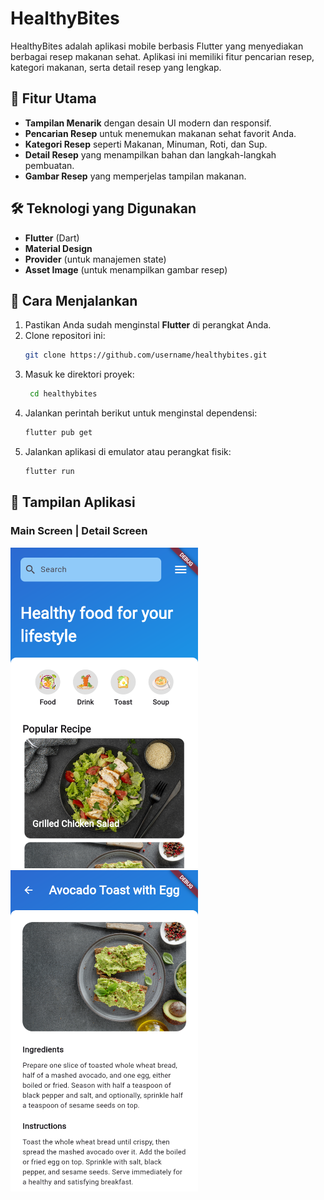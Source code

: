 # HealthyBites

HealthyBites adalah aplikasi mobile berbasis Flutter yang menyediakan berbagai resep makanan sehat. Aplikasi ini memiliki fitur pencarian resep, kategori makanan, serta detail resep yang lengkap.

## 📌 Fitur Utama

- **Tampilan Menarik** dengan desain UI modern dan responsif.
- **Pencarian Resep** untuk menemukan makanan sehat favorit Anda.
- **Kategori Resep** seperti Makanan, Minuman, Roti, dan Sup.
- **Detail Resep** yang menampilkan bahan dan langkah-langkah pembuatan.
- **Gambar Resep** yang memperjelas tampilan makanan.

## 🛠️ Teknologi yang Digunakan

- **Flutter** (Dart)
- **Material Design**
- **Provider** (untuk manajemen state)
- **Asset Image** (untuk menampilkan gambar resep)

## 🚀 Cara Menjalankan

1. Pastikan Anda sudah menginstal **Flutter** di perangkat Anda.
2. Clone repositori ini:
   ```bash
   git clone https://github.com/username/healthybites.git
   ```
3. Masuk ke direktori proyek:
   ```bash
    cd healthybites
   ```
4. Jalankan perintah berikut untuk menginstal dependensi:
   ```bash
   flutter pub get
   ```
5. Jalankan aplikasi di emulator atau perangkat fisik:
   ```bash
   flutter run
   ```

## 📱 Tampilan Aplikasi

### Main Screen | Detail Screen

<div>
  <img src="./images/main-screen.png" width="300" style="display: inline-block; margin-right: 10px;">
  <img src="./images/detail-screen.png" width="300" style="display: inline-block;">
</div>

